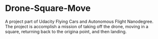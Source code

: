 # Drone-Square-Move
A project part of Udacity Flying Cars and Autonomous Flight Nanodegree. The project is accomplish a mission of taking off the drone, moving in a square, returning back to the origina point, and then landing.
